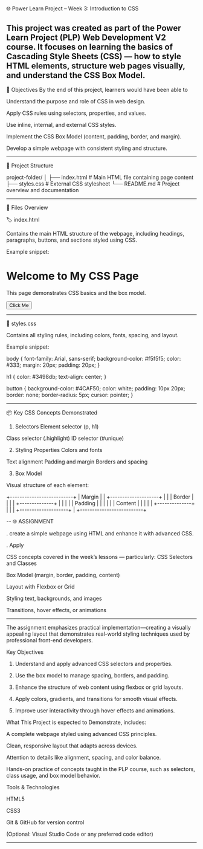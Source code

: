 # 
🌐 Power Learn Project – Week 3: Introduction to CSS

This project was created as part of the Power Learn Project (PLP) Web Development V2 course.
It focuses on learning the basics of Cascading Style Sheets (CSS) — how to style HTML elements, structure web pages visually, and understand the CSS Box Model.
---
🎯 Objectives
By the end of this project, learners  would have been  able  to 

Understand the purpose and role of CSS in web design.

Apply CSS rules using selectors, properties, and values.

Use inline, internal, and external CSS styles.

Implement the CSS Box Model (content, padding, border, and margin).

Develop a simple webpage with consistent styling and structure.



---

📁 Project Structure

project-folder/
│
├── index.html        # Main HTML file containing page content
├── styles.css        # External CSS stylesheet
└── README.md         # Project overview and documentation


---

🧩 Files Overview

🏷️ index.html

Contains the main HTML structure of the webpage, including headings, paragraphs, buttons, and sections styled using CSS.

Example snippet:

<!DOCTYPE html>
<html lang="en">
<head>
    <meta charset="UTF-8">
    <meta name="viewport" content="width=device-width, initial-scale=1.0">
    <title>My First CSS Project</title>
    <link rel="stylesheet" href="styles.css">
</head>
<body>
    <h1>Welcome to My CSS Page</h1>
    <p>This page demonstrates CSS basics and the box model.</p>
    <button>Click Me</button>
</body>
</html>

---

🎨 styles.css

Contains all styling rules, including colors, fonts, spacing, and layout.

Example snippet:

body {
    font-family: Arial, sans-serif;
    background-color: #f5f5f5;
    color: #333;
    margin: 20px;
    padding: 20px;
}

h1 {
    color: #3498db;
    text-align: center;
}

button {
    background-color: #4CAF50;
    color: white;
    padding: 10px 20px;
    border: none;
    border-radius: 5px;
    cursor: pointer;
}


---

📦 Key CSS Concepts Demonstrated

1. Selectors
Element selector (p, h1)

Class selector (.highlight)
ID selector (#unique)

2. Styling Properties
Colors and fonts

Text alignment
Padding and margin
Borders and spacing


3. Box Model

Visual structure of each element:

+--------------------------+
|        Margin            |
|  +--------------------+  |
|  |      Border        |  |
|  |  +--------------+  |  |
|  |  |   Padding    |  |  |
|  |  |  Content     |  |  |
|  |  +--------------+  |  |
|  +--------------------+  |
+--------------------------+

--
🌐 ASSIGNMENT 

. create a simple webpage using HTML and enhance it with advanced CSS.

. Apply

CSS concepts covered in the week’s lessons — particularly:
CSS Selectors and Classes

Box Model (margin, border, padding, content)

Layout with Flexbox or Grid

Styling text, backgrounds, and images

Transitions, hover effects, or animations

---
  The assignment emphasizes practical implementation—creating a visually appealing layout that demonstrates real-world styling techniques used by professional front-end developers.

Key Objectives

1. Understand and apply advanced CSS selectors and properties.


2. Use the box model to manage spacing, borders, and padding.


3. Enhance the structure of web content using flexbox or grid layouts.


4. Apply colors, gradients, and transitions for smooth visual effects.


5. Improve user interactivity through hover effects and animations.



What This Project is expected to Demonstrate, includes:

A complete webpage styled using advanced CSS principles.

Clean, responsive layout that adapts across devices.

Attention to details like alignment, spacing, and color balance.

Hands-on practice of concepts taught in the PLP course, such as selectors, class usage, and box model behavior.

Tools & Technologies

HTML5

CSS3

Git & GitHub for version control

(Optional: Visual Studio Code or any preferred code editor)

---


